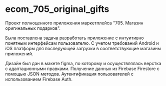 # ecom_705_original_gifts

Проект полноценного приложения маркетплейса "705. Магазин оригинальных подарков".

Была поставлена задача разработать приложение с интуитивно понятным интерфейсам пользователю. С учетом требований Android и iOS платформ для последующей загрузки в соответствующие магазины приложений.

Дизайн был дан в макете figma, по которому и осуществлялась верстка с адаптационными правками. 
Получение данных из Firebase Firestore с помощью JSON методов. Аутентификация пользователей с использованием Firebase Auth.
